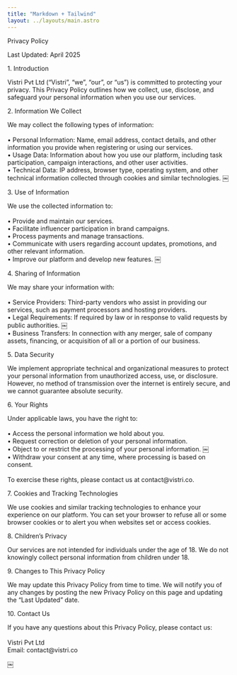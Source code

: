 ```yaml
---
title: "Markdown + Tailwind"
layout: ../layouts/main.astro
---
```


<div class="w-full p-20 flex flex-col items-start gap-6">
    <p class="text-5xl mb-6">Privacy Policy</p>
    <p>Last Updated: April 2025</p>
    <div class="w-full flex flex-col gap-2">
        <p class="text-lg font-medium">
            1. Introduction
        </p>
        <p>
            Vistri Pvt Ltd (“Vistri”, “we”, “our”, or “us”) is committed to protecting your privacy. This Privacy Policy outlines how we collect, use, disclose, and safeguard your personal information when you use our services.
        </p>
    </div>
    <div class="w-full flex flex-col gap-2">
        <p class="text-lg font-medium">
            2. Information We Collect
        </p>
        <p>
            We may collect the following types of information:
            </br>
            </br>
            • Personal Information: Name, email address, contact details, and other information you provide when registering or using our services.
            </br>
            • Usage Data: Information about how you use our platform, including task participation, campaign interactions, and other user activities.
            </br>
            • Technical Data: IP address, browser type, operating system, and other technical information collected through cookies and similar technologies. ￼
            </br>
        </p>
    </div>
        <div class="w-full flex flex-col gap-2">
            <p class="text-lg font-medium">
                3. Use of Information
            </p>
            <p>
                We use the collected information to:
                </br>
                </br>
                • Provide and maintain our services.
                </br>
                • Facilitate influencer participation in brand campaigns.
                    </br>
                • Process payments and manage transactions.
                    </br>
                • Communicate with users regarding account updates, promotions, and other relevant information.
                    </br>
                • Improve our platform and develop new features. ￼
            </p>
        </div>
        <div class="w-full flex flex-col gap-2">
            <p class="text-lg font-medium">
               4. Sharing of Information
            </p>
            <p>
                We may share your information with:
                </br>
                </br>
                • Service Providers: Third-party vendors who assist in providing our services, such as payment processors and hosting providers. 
                </br>
                • Legal Requirements: If required by law or in response to valid requests by public authorities. ￼
                    </br>
                • Business Transfers: In connection with any merger, sale of company assets, financing, or acquisition of all or a portion of our business.
            </p>
        </div>
        <div class="w-full flex flex-col gap-2">
            <p class="text-lg font-medium">
               5. Data Security
            </p>
            <p>
               We implement appropriate technical and organizational measures to protect your personal information from unauthorized access, use, or disclosure. However, no method of transmission over the internet is entirely secure, and we cannot guarantee absolute security.
            </p>
        </div>
        <div class="w-full flex flex-col gap-2">
            <p class="text-lg font-medium">
               6. Your Rights
            </p>
            <p>
                Under applicable laws, you have the right to:
                </br>
                </br>
                • Access the personal information we hold about you.
                </br>
               • Request correction or deletion of your personal information.
                    </br>
                • Object to or restrict the processing of your personal information. ￼
                </br>
                • Withdraw your consent at any time, where processing is based on consent.
                </br>
                </br>
                To exercise these rights, please contact us at contact@vistri.co.
            </p>
        </div>
        <div class="w-full flex flex-col gap-2">
            <p class="text-lg font-medium">
               7. Cookies and Tracking Technologies
            </p>
            <p>
              We use cookies and similar tracking technologies to enhance your experience on our platform. You can set your browser to refuse all or some browser cookies or to alert you when websites set or access cookies.
            </p>
        </div>
        <div class="w-full flex flex-col gap-2">
            <p class="text-lg font-medium">
              8. Children’s Privacy
            </p>
            <p>
              Our services are not intended for individuals under the age of 18. We do not knowingly collect personal information from children under 18.
            </p>
        </div>
        <div class="w-full flex flex-col gap-2">
            <p class="text-lg font-medium">
                9. Changes to This Privacy Policy
            </p>
            <p>
              We may update this Privacy Policy from time to time. We will notify you of any changes by posting the new Privacy Policy on this page and updating the “Last Updated” date.
            </p>
        </div>
         <div class="w-full flex flex-col gap-2">
            <p class="text-lg font-medium">
                10. Contact Us
            </p>
            <p>
              If you have any questions about this Privacy Policy, please contact us:
              </br>
              </br>
              Vistri Pvt Ltd
              </br>
                Email: contact@vistri.co
            </p>
        </div>
</div>

￼
